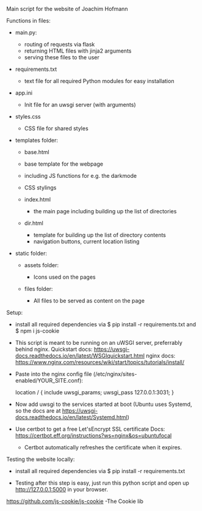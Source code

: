 Main script for the website of Joachim Hofmann

Functions in files:
- main.py:
    - routing of requests via flask
    - returning HTML files with jinja2 arguments
    - serving these files to the user

- requirements.txt
    - text file for all required Python modules for easy installation

- app.ini
    - Init file for an uwsgi server (with arguments)

- styles.css
    - CSS file for shared styles

- templates folder:

    - base.html
    - base template for the webpage
    - including JS functions for e.g. the darkmode
    - CSS stylings

    - index.html
        - the main page including building up the list of directories

    - dir.html
        - template for building up the list of directory contents
        - navigation buttons, current location listing

- static folder:

    - assets folder:
        - Icons used on the pages

    - files folder:
        - All files to be served as content on the page


Setup:
- install all required dependencies via
$ pip install -r requirements.txt
and 
$ npm i js-cookie

- This script is meant to be running on an uWSGI server, preferrably behind nginx.
    Quickstart docs: https://uwsgi-docs.readthedocs.io/en/latest/WSGIquickstart.html
    nginx docs: https://www.nginx.com/resources/wiki/start/topics/tutorials/install/


- Paste into the nginx config file (/etc/nginx/sites-enabled/YOUR_SITE.conf):

    location / {
        include uwsgi_params;
        uwsgi_pass 127.0.0.1:3031;
    }

- Now add uwsgi to the services started at boot (Ubuntu uses Systemd, so the docs are at https://uwsgi-docs.readthedocs.io/en/latest/Systemd.html)

- Use certbot to get a free Let'sEncrypt SSL certificate
    Docs: https://certbot.eff.org/instructions?ws=nginx&os=ubuntufocal
    - Certbot automatically refreshes the certificate when it expires.


Testing the website locally:
- install all required dependencies via
$ pip install -r requirements.txt

- Testing after this step is easy, just run this python script and open up http://127.0.0.1:5000 in your browser.

https://github.com/js-cookie/js-cookie 
 -The Cookie lib
